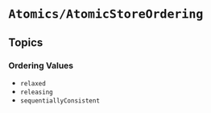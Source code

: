 # ``Atomics/AtomicStoreOrdering``

## Topics

### Ordering Values

- ``relaxed``
- ``releasing``
- ``sequentiallyConsistent``
